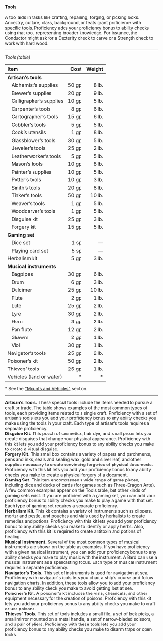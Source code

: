 #### Tools

A tool aids in tasks like crafting, repairing, forging, or picking locks.
Ancestry, culture, class, background, or feats grant proficiency with specific tools.
Proficiency adds your proficiency bonus to ability checks using that tool, representing broader knowledge.
For instance, the Conductor might ask for a Dexterity check to carve or a Strength check to work with hard wood.

___
<!-- markdownlint-disable-next-line no-emphasis-as-heading -->
_Tools (table)_

| Item                                 |  Cost | Weight |
|:-------------------------------------|------:|-------:|
| **Artisan’s tools** | | |
| &#160;&#160; Alchemist’s supplies    | 50 gp |  8 lb. |
| &#160;&#160; Brewer’s supplies       | 20 gp |  9 lb. |
| &#160;&#160; Calligrapher’s supplies | 10 gp |  5 lb. |
| &#160;&#160; Carpenter’s tools       |  8 gp |  6 lb. |
| &#160;&#160; Cartographer’s tools    | 15 gp |  6 lb. |
| &#160;&#160; Cobbler’s tools         |  5 gp |  5 lb. |
| &#160;&#160; Cook’s utensils         |  1 gp |  8 lb. |
| &#160;&#160; Glassblower’s tools     | 30 gp |  5 lb. |
| &#160;&#160; Jeweler’s tools         | 25 gp |  2 lb. |
| &#160;&#160; Leatherworker’s tools   |  5 gp |  5 lb. |
| &#160;&#160; Mason’s tools           | 10 gp |  8 lb. |
| &#160;&#160; Painter’s supplies      | 10 gp |  5 lb. |
| &#160;&#160; Potter’s tools          | 10 gp |  3 lb. |
| &#160;&#160; Smith’s tools           | 20 gp |  8 lb. |
| &#160;&#160; Tinker’s tools          | 50 gp | 10 lb. |
| &#160;&#160; Weaver’s tools          |  1 gp |  5 lb. |
| &#160;&#160; Woodcarver’s tools      |  1 gp |  5 lb. |
| &#160;&#160; Disguise kit            | 25 gp |  3 lb. |
| &#160;&#160; Forgery kit             | 15 gp |  5 lb. |
| **Gaming set** | | |
| &#160;&#160; Dice set                |  1 sp |      — |
| &#160;&#160; Playing card set        |  5 sp |      — |
| Herbalism kit                        |  5 gp |  3 lb. |
| **Musical instruments** | | |
| &#160;&#160; Bagpipes                | 30 gp |  6 lb. |
| &#160;&#160; Drum                    |  6 gp |  3 lb. |
| &#160;&#160; Dulcimer                | 25 gp | 10 lb. |
| &#160;&#160; Flute                   |  2 gp |  1 lb. |
| &#160;&#160; Lute                    | 25 gp |  2 lb. |
| &#160;&#160; Lyre                    | 30 gp |  2 lb. |
| &#160;&#160; Horn                    |  3 gp |  2 lb. |
| &#160;&#160; Pan flute               | 12 gp |  2 lb. |
| &#160;&#160; Shawm                   |  2 gp |  1 lb. |
| &#160;&#160; Viol                    | 30 gp |  1 lb. |
| Navigator’s tools                    | 25 gp |  2 lb. |
| Poisoner’s kit                       | 50 gp |  2 lb. |
| Thieves’ tools                       | 25 gp |  1 lb. |
| Vehicles (land or water)             |    \* |     \* |

\* See the ["Mounts and Vehicles"](#Mounts_and_Vehicles_mounts_and_vehicles) section.

___

**Artisan’s Tools.**
These special tools include the items needed to pursue a craft or trade.
The table shows examples of the most common types of tools, each providing items related to a single craft.
Proficiency with a set of artisan’s tools lets you add your proficiency bonus to any ability checks you make using the tools in your craft.
Each type of artisan’s tools requires a separate proficiency.
\
**Disguise Kit.**
This pouch of cosmetics, hair dye, and small props lets you create disguises that change your physical appearance.
Proficiency with this kit lets you add your proficiency bonus to any ability checks you make to create a visual disguise.
\
**Forgery Kit.**
This small box contains a variety of papers and parchments, pens and inks, seals and sealing wax, gold and silver leaf, and other supplies necessary to create convincing forgeries of physical documents.
Proficiency with this kit lets you add your proficiency bonus to any ability checks you make to create a physical forgery of a document.
\
**Gaming Set.**
This item encompasses a wide range of game pieces, including dice and decks of cards (for games such as Three-Dragon Ante).
A few common examples appear on the Tools table, but other kinds of gaming sets exist.
If you are proficient with a gaming set, you can add your proficiency bonus to ability checks you make to play a game with that set.
Each type of gaming set requires a separate proficiency.
\
**Herbalism Kit.**
This kit contains a variety of instruments such as clippers, mortar and pestle, and pouches and vials used by herbalists to create remedies and potions.
Proficiency with this kit lets you add your proficiency bonus to any ability checks you make to identify or apply herbs.
Also, proficiency with this kit is required to create antitoxin and potions of healing.
\
**Musical Instrument.**
Several of the most common types of musical instruments are shown on the table as examples.
If you have proficiency with a given musical instrument, you can add your proficiency bonus to any ability checks you make to play music with the instrument.
A Bard can use a musical instrument as a spellcasting focus.
Each type of musical instrument requires a separate proficiency.
\
**Navigator’s Tools.**
This set of instruments is used for navigation at sea.
Proficiency with navigator's tools lets you chart a ship's course and follow navigation charts.
In addition, these tools allow you to add your proficiency bonus to any ability check you make to avoid getting lost at sea.
\
**Poisoner’s Kit.**
A poisoner’s kit includes the vials, chemicals, and other equipment necessary for the creation of poisons.
Proficiency with this kit lets you add your proficiency bonus to any ability checks you make to craft or use poisons.
\
**Thieves’ Tools.**
This set of tools includes a small file, a set of lock picks, a small mirror mounted on a metal handle, a set of narrow-bladed scissors, and a pair of pliers.
Proficiency with these tools lets you add your proficiency bonus to any ability checks you make to disarm traps or open locks.

